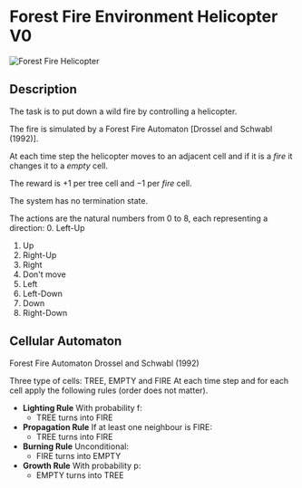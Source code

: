 # Forest Fire Environment Helicopter V0 #

![Forest Fire Helicopter](./../../../pics/render_helicopter.svg)

## Description ##

The task is to put down a wild fire by controlling a helicopter.

The fire is simulated by a Forest Fire Automaton [Drossel and Schwabl (1992)].

At each time step the helicopter moves to an adjacent cell and if it is a *fire* it changes it to a *empty* cell.

The reward is $+1$ per tree cell and $-1$ per *fire* cell.

The system has no termination state.

The actions are the natural numbers from 0 to 8, each representing a direction:
0. Left-Up
1. Up
2. Right-Up
3. Right
4. Don't move
5. Left
6. Left-Down
7. Down
8. Right-Down

## Cellular Automaton ##

Forest Fire Automaton Drossel and Schwabl (1992)

Three type of cells: TREE, EMPTY and FIRE
At each time step and for each cell apply the following rules (order does not matter).
* **Lighting Rule** With probability f:
	+ TREE turns into FIRE
* **Propagation Rule** If at least one neighbour is FIRE:
	+ TREE turns into FIRE
* **Burning Rule** Unconditional:
	+ FIRE turns into EMPTY
* **Growth Rule** With probability p:
	+ EMPTY turns into TREE

